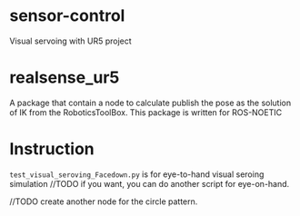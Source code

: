 # sensor-control
Visual servoing with UR5 project

# realsense_ur5 
A package that contain a node to calculate publish the pose as the solution of IK from the RoboticsToolBox. 
This package is written for ROS-NOETIC

# Instruction
`test_visual_seroving_Facedown.py` is for eye-to-hand visual seroing simulation
//TODO if you want, you can do another script for eye-on-hand. 

//TODO create another node for the circle pattern.
